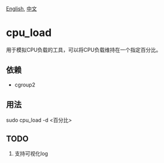 [English](README_en.md), [中文](README.md)
# cpu_load
用于模拟CPU负载的工具，可以将CPU负载维持在一个指定百分比。

## 依赖
- cgroup2

## 用法
sudo cpu_load -d <百分比>

## TODO
1. 支持可视化log